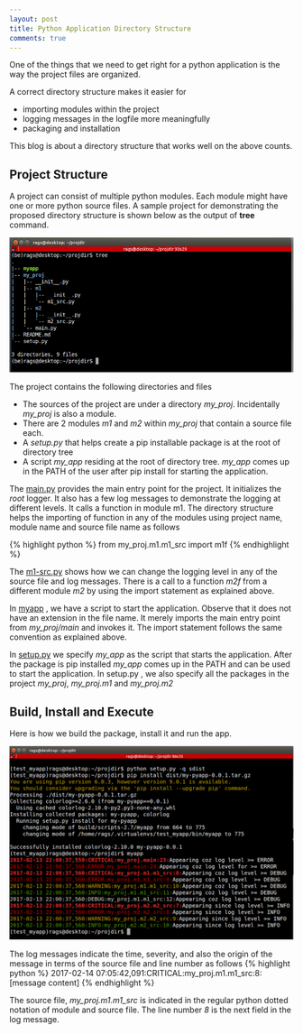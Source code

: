 ```yaml
---
layout: post
title: Python Application Directory Structure
comments: true
---
```

One of the things that we need to get right for a python application is the way the project files are organized.  


A correct directory structure makes it easier for
* importing modules within the project
* logging messages in the logfile more meaningfully
* packaging and installation

This blog is about a directory structure that works well on the above counts.

## Project Structure

A project can consist of multiple python modules. Each module might have one or more python source files. A sample project for demonstrating the proposed directory structure is shown below as the output of **tree** command.

<img src="/images/dir.png" alt="hi" class="inline" />

The project contains the following directories and files

* The sources of the project are under a directory *my_proj*. Incidentally *my_proj* is also a module.
* There are 2 modules *m1* and *m2* within *my_proj* that contain a source file each.
* A *setup.py* that helps create a pip installable package is at the root of directory tree
* A script *my_app* residing at the root of directory tree. *my_app* comes up in the PATH of the user after pip install for starting the application.

The <a href="https://github.com/raghavan97/projdir/blob/master/my_proj/main.py">main.py</a> provides the main entry point for the project. It initializes the *root* logger. It also has a few log messages to demonstrate the logging at different levels. It calls a function in module m1. The directory structure helps the importing of function in any of the modules using project name, module name and source file name as follows 

{% highlight python %}
from my_proj.m1.m1_src import m1f
{% endhighlight %}

The <a href="https://github.com/raghavan97/projdir/blob/master/my_proj/m1/m1_src.py">m1-src.py</a> shows how we can change the logging level in any of the source file and log messages. There is a call to a function *m2f* from a different module *m2* by using the import statement as explained above.


In <a href="https://github.com/raghavan97/projdir/blob/master/myapp">myapp</a> , we have a script to start the application. Observe that it does not have an extension in the file name. It merely imports the main entry point from *my_proj/main*  and invokes it. The import statement follows the same convention as explained above.


In <a href="https://github.com/raghavan97/projdir/blob/master/setup.py">setup.py</a> we specify *my_app* as the script that starts the application. After the package is pip installed *my_app* comes up in the PATH and can be used to start the application. In setup.py , we also specify all the packages in the project *my_proj*, *my_proj.m1* and *my_proj.m2*


## Build, Install and Execute

Here is how we build the package, install it and run the app.


<img src="/images/packaging.png" alt="hi" class="inline" />

The log messages indicate the time, severity, and also the origin of the message in terms of the source file and line number as follows 
{% highlight python %}
2017-02-14 07:05:42,091:CRITICAL:my_proj.m1.m1_src:8:[message content]
{% endhighlight %}

The source file, *my_proj.m1.m1_src* is indicated in the regular python dotted notation of module and source file. The line number *8* is the next field in the log message.

